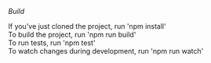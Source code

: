 *Build*

If you've just cloned the project, run 'npm install'  
To build the project, run 'npm run build'  
To run tests, run 'npm test'  
To watch changes during development, run 'npm run watch'  


